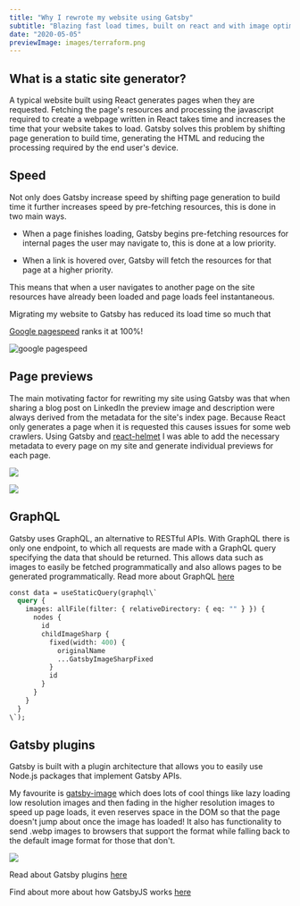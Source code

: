 ```yaml
---
title: "Why I rewrote my website using Gatsby"
subtitle: "Blazing fast load times, built on react and with image optimization as standard"
date: "2020-05-05"
previewImage: images/terraform.png
---
```


## What is a static site generator?

A typical website built using React generates pages when they are requested.
Fetching the page's resources and processing the javascript required to create a
webpage written in React takes time and increases the time that your website takes
to load. Gatsby solves this problem by shifting page generation to build time,
generating the HTML and reducing the processing required by the end user's device.

## Speed

Not only does Gatsby increase speed by shifting page generation to build time it
further increases speed by pre-fetching resources, this is done in two main ways.

- When a page finishes loading, Gatsby begins pre-fetching resources for internal
  pages the user may navigate to, this is done at a low priority.

- When a link is hovered over, Gatsby will fetch the resources for that page at a
  higher priority.

This means that when a user navigates to another page on the site resources have
already been loaded and page loads feel instantaneous.

Migrating my website to Gatsby has reduced its load time so much that

[Google pagespeed](https://developers.google.com/speed/pagespeed/insights/) ranks it at 100%!

![google pagespeed](/images/lighthouse.jpg "Google pagespeed")

## Page previews

The main motivating factor for rewriting my site using Gatsby was that when sharing
a blog post on LinkedIn the preview image and description were always derived from
the metadata for the site's index page. Because React only generates a page when it
is requested this causes issues for some web crawlers. Using Gatsby and [react-helmet](https://www.gatsbyjs.org/packages/gatsby-plugin-react-helmet/") I was able to add the necessary metadata to every page on my site and generate
individual previews for each page.

![ ](/images/gatsbyimage1.jpg)

![ ](/images/gatsbyimage2.jpg)

## GraphQL

Gatsby uses GraphQL, an alternative to RESTful APIs. With GraphQL there is only one
endpoint, to which all requests are made with a GraphQL query specifying the data
that should be returned. This allows data such as images to easily be fetched
programmatically and also allows pages to be generated programmatically. Read more
about GraphQL [here](https://www.gatsbyjs.org/docs/glossary/graphql/)

```graphql
const data = useStaticQuery(graphql\`
  query {
    images: allFile(filter: { relativeDirectory: { eq: "" } }) {
      nodes {
        id
        childImageSharp {
          fixed(width: 400) {
            originalName
            ...GatsbyImageSharpFixed
          }
          id
        }
      }
    }
  }
\`);
```

## Gatsby plugins

Gatsby is built with a plugin architecture that allows you to easily use Node.js
packages that implement Gatsby APIs.

My favourite is [gatsby-image](https://www.gatsbyjs.org/packages/gatsby-image/) which
does lots of cool things like lazy loading low resolution images and then fading in
the higher resolution images to speed up page loads, it even reserves space in the
DOM so that the page doesn't jump about once the image has loaded! It also has
functionality to send .webp images to browsers that support the format while falling
back to the default image format for those that don't.

![ ](/images/gatsbyimage.gif)

Read about Gatsby plugins [here](https://www.gatsbyjs.org/docs/plugins/)

Find about more about how GatsbyJS works [here](https://www.gatsbyjs.org/blog/2018-12-04-gatsby-analogy/)
